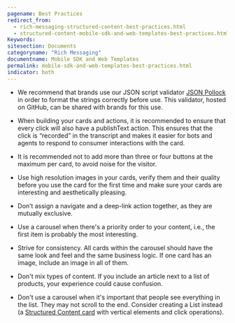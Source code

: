 ```yaml
---
pagename: Best Practices
redirect_from:
  - rich-messaging-structured-content-best-practices.html
  - structured-content-mobile-sdk-and-web-templates-best-practices.html
Keywords:
sitesection: Documents
categoryname: "Rich Messaging"
documentname: Mobile SDK and Web Templates
permalink: mobile-sdk-and-web-templates-best-practices.html
indicator: both
---
```


* We recommend that brands use our JSON script validator [JSON Pollock](/rich-messaging-structured-content-pollock.html) in order to format the strings correctly before use. This validator, hosted on GitHub, can be shared with brands for this use.

* When building your cards and actions, it is recommended to ensure that every click will also have a publishText action. This ensures that the click is “recorded” in the transcript and makes it easier for bots and agents to respond to consumer interactions with the card.

* It is recommended not to add more than three or four buttons at the maximum per card, to avoid noise for the visitor.

* Use high resolution images in your cards, verify them and their quality before you use the card for the first time and make sure your cards are interesting and aesthetically pleasing.

* Don’t assign a navigate and a deep-link action together, as they are mutually exclusive.

* Use a carousel when there's a priority order to your content, i.e., the first item is probably the most interesting.

* Strive for consistency. All cards within the carousel should have the same look and feel and the same business logic. If one card has an image, include an image in all of them.

* Don't mix types of content. If you include an article next to a list of products, your experience could cause confusion.

* Don't use a carousel when it's important that people see everything in the list. They may not scroll to the end. Consider creating a List instead (a [Structured Content card](rich-messaging-structured-content-card.html) with vertical elements and click operations).
